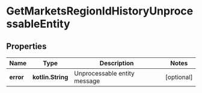 
# GetMarketsRegionIdHistoryUnprocessableEntity

## Properties
Name | Type | Description | Notes
------------ | ------------- | ------------- | -------------
**error** | **kotlin.String** | Unprocessable entity message |  [optional]



